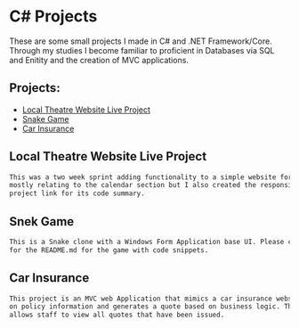 # C# Projects

These are some small projects I made in C# and .NET Framework/Core. Through my studies I become
familiar to proficient in Databases via SQL and Enitity and the creation of MVC applications.

## Projects:

* [Local Theatre Website Live Project](https://github.com/bbtk421/liveprojects/tree/main/csharpliveproject)
* [Snake Game](https://github.com/bbtk421/non-school-projects/tree/master/csharp/SnekGame)
* [Car Insurance](https://github.com/bbtk421/c--course-work/tree/master/basic_c%23/CarInsurance)



## Local Theatre Website Live Project

```html
This was a two week sprint adding functionality to a simple website for a local theater. My work was 
mostly relating to the calendar section but I also created the responsive nav menu. Please click the 
project link for its code summary.
```


## Snek Game

```html
This is a Snake clone with a Windows Form Application base UI. Please check the project link above
for the README.md for the game with code snippets.
```


## Car Insurance

```html
This project is an MVC web Application that mimics a car insurance website. It takes the user's input 
on policy information and generates a quote based on business logic. There is also an admin page that 
allows staff to view all quotes that have been issued.
```


